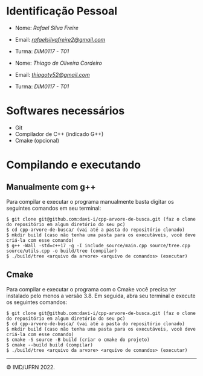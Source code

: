 # Identificação Pessoal

- Nome: *Rafael Silva Freire*
- Email: *rafaelsilvafreire2@gmail.com*
- Turma: *DIM0117 - T01*

- Nome: *Thiago de Oliveira Cordeiro*
- Email: *thiagoty52@gmail.com*
- Turma: *DIM0117 - T01*

# Softwares necessários
 * Git
 * Compilador de C++ (indicado G++)
 * Cmake (opcional)

# Compilando e executando

## Manualmente com g++

Para compilar e executar o programa manualmente basta digitar os seguintes comandos em seu terminal:

```
$ git clone git@github.com:davi-i/cpp-arvore-de-busca.git (faz o clone do repositório em algum diretório do seu pc)
$ cd cpp-arvore-de-busca/ (vai até a pasta do repositório clonado)
$ mkdir build (caso não tenha uma pasta para os executáveis, você deve criá-la com esse comando)
$ g++ -Wall -std=c++17 -g -I include source/main.cpp source/tree.cpp source/utils.cpp -o build/tree (compilar)
$ ./build/tree <arquivo da arvore> <arquivo de comandos> (executar)
```

## Cmake

Para compilar e executar o programa com o Cmake você precisa ter instalado pelo menos a versão 3.8. Em seguida, abra seu terminal e execute os seguintes comandos:
```
$ git clone git@github.com:davi-i/cpp-arvore-de-busca.git (faz o clone do repositório em algum diretório do seu pc)
$ cd cpp-arvore-de-busca/ (vai até a pasta do repositório clonado)
$ mkdir build (caso não tenha uma pasta para os executáveis, você deve criá-la com esse comando)
$ cmake -S source -B build (criar o cmake do projeto)
$ cmake --build build (compilar)
$ ./build/tree <arquivo da arvore> <arquivo de comandos> (executar)
```

--------
&copy; IMD/UFRN 2022.
